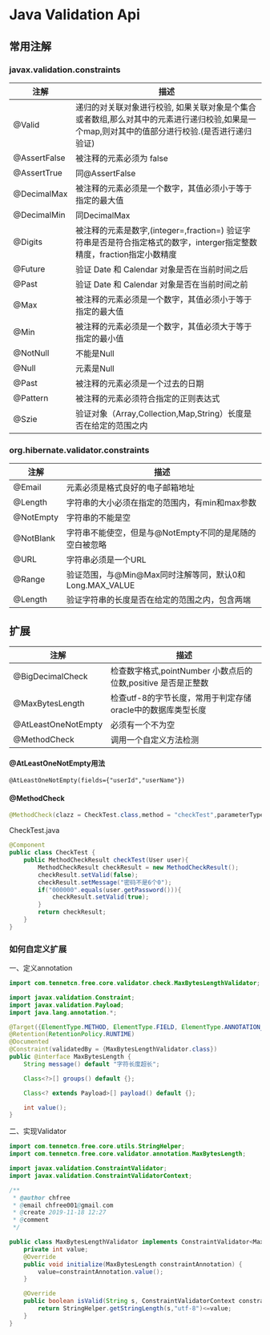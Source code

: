 # Java Validation Api

## 常用注解
### javax.validation.constraints
| 注解 | 描述 |
|---|---|
| @Valid | 递归的对关联对象进行校验, 如果关联对象是个集合或者数组,那么对其中的元素进行递归校验,如果是一个map,则对其中的值部分进行校验.(是否进行递归验证) |
| @AssertFalse | 被注释的元素必须为 false |
| @AssertTrue | 同@AssertFalse |
| @DecimalMax | 被注释的元素必须是一个数字，其值必须小于等于指定的最大值 |
| @DecimalMin | 同DecimalMax |
| @Digits | 被注释的元素是数字,(integer=,fraction=) 验证字符串是否是符合指定格式的数字，interger指定整数精度，fraction指定小数精度 |
| @Future | 验证 Date 和 Calendar 对象是否在当前时间之后 |
| @Past | 验证 Date 和 Calendar 对象是否在当前时间之前  |
| @Max | 被注释的元素必须是一个数字，其值必须小于等于指定的最大值 |
| @Min | 被注释的元素必须是一个数字，其值必须大于等于指定的最小值 |
| @NotNull | 不能是Null |
| @Null | 元素是Null |
| @Past | 被注释的元素必须是一个过去的日期 |
| @Pattern  | 被注释的元素必须符合指定的正则表达式 |
| @Szie | 验证对象（Array,Collection,Map,String）长度是否在给定的范围之内  |


### org.hibernate.validator.constraints
| 注解 | 描述 |
|---|---|
| @Email | 元素必须是格式良好的电子邮箱地址
| @Length	| 字符串的大小必须在指定的范围内，有min和max参数
| @NotEmpty | 字符串的不能是空
| @NotBlank | 字符串不能使空，但是与@NotEmpty不同的是尾随的空白被忽略
| @URL| 字符串必须是一个URL
| @Range | 验证范围，与@Min\@Max同时注解等同，默认0和Long.MAX_VALUE |
| @Length | 验证字符串的长度是否在给定的范围之内，包含两端 |

## 扩展
| 注解 | 描述 |
|---|---|
| @BigDecimalCheck | 检查数字格式,pointNumber 小数点后的位数,positive 是否是正整数 |
| @MaxBytesLength | 检查utf-8的字节长度，常用于判定存储oracle中的数据库类型长度 |
| @AtLeastOneNotEmpty | 必须有一个不为空 |
| @MethodCheck | 调用一个自定义方法检测 |

#### @AtLeastOneNotEmpty用法
```
@AtLeastOneNotEmpty(fields={"userId","userName"})
```

#### @MethodCheck
```java
@MethodCheck(clazz = CheckTest.class,method = "checkTest",parameterTypes = {User.class})
```
CheckTest.java
```java
@Component
public class CheckTest {
    public MethodCheckResult checkTest(User user){
        MethodCheckResult checkResult = new MethodCheckResult();
        checkResult.setValid(false);
        checkResult.setMessage("密码不是6个0");
        if("000000".equals(user.getPassword())){
            checkResult.setValid(true);
        }
        return checkResult;
    }
}
```

### 如何自定义扩展
一、定义annotation
```java
import com.tennetcn.free.core.validator.check.MaxBytesLengthValidator;

import javax.validation.Constraint;
import javax.validation.Payload;
import java.lang.annotation.*;

@Target({ElementType.METHOD, ElementType.FIELD, ElementType.ANNOTATION_TYPE, ElementType.CONSTRUCTOR, ElementType.PARAMETER, ElementType.TYPE_USE})
@Retention(RetentionPolicy.RUNTIME)
@Documented
@Constraint(validatedBy = {MaxBytesLengthValidator.class})
public @interface MaxBytesLength {
    String message() default "字符长度超长";

    Class<?>[] groups() default {};

    Class<? extends Payload>[] payload() default {};

    int value();
}
```

二、实现Validator
```java
import com.tennetcn.free.core.utils.StringHelper;
import com.tennetcn.free.core.validator.annotation.MaxBytesLength;

import javax.validation.ConstraintValidator;
import javax.validation.ConstraintValidatorContext;

/**
 * @author chfree
 * @email chfree001@gmail.com
 * @create 2019-11-18 12:27
 * @comment
 */

public class MaxBytesLengthValidator implements ConstraintValidator<MaxBytesLength,String> {
    private int value;
    @Override
    public void initialize(MaxBytesLength constraintAnnotation) {
        value=constraintAnnotation.value();
    }

    @Override
    public boolean isValid(String s, ConstraintValidatorContext constraintValidatorContext) {
        return StringHelper.getStringLength(s,"utf-8")<=value;
    }
}
```